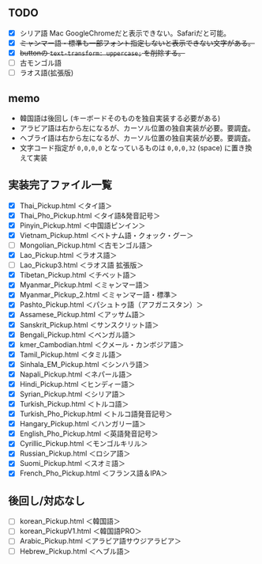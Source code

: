 
## TODO

- [x] シリア語 Mac GoogleChromeだと表示できない。Safariだと可能。
- [x] ~~ミャンマー語・標準も一部フォント指定しないと表示できない文字がある。~~
- [x] ~~buttonの `text-transform: uppercase;` を削除する。~~
- [ ] 古モンゴル語
- [ ] ラオス語(拡張版)

## memo

- 韓国語は後回し (キーボードそのものを独自実装する必要がある)
- アラビア語は右から左になるが、カーソル位置の独自実装が必要。要調査。
- ヘブライ語は右から左になるが、カーソル位置の独自実装が必要。要調査。
- 文字コード指定が `0,0,0,0` となっているものは `0,0,0,32` (space) に置き換えて実装

## 実装完了ファイル一覧

- [x] Thai_Pickup.html ＜タイ語＞
- [x] Thai_Pho_Pickup.html ＜タイ語&amp;発音記号＞
- [x] Pinyin_Pickup.html ＜中国語ピンイン＞
- [x] Vietnam_Pickup.html ＜ベトナム語・クォック・グー＞
- [ ] Mongolian_Pickup.html ＜古モンゴル語＞
- [x] Lao_Pickup.html ＜ラオス語＞
- [ ] Lao_Pickup3.html ＜ラオス語 拡張版＞
- [x] Tibetan_Pickup.html ＜チベット語＞
- [x] Myanmar_Pickup.html ＜ミャンマー語＞
- [x] Myanmar_Pickup_2.html ＜ミャンマー語・標準＞
- [x] Pashto_Pickup.html ＜パシュトゥ語（アフガニスタン）＞
- [x] Assamese_Pickup.html ＜アッサム語＞
- [x] Sanskrit_Pickup.html ＜サンスクリット語＞
- [x] Bengali_Pickup.html ＜ベンガル語＞
- [x] kmer_Cambodian.html ＜クメール・カンボジア語＞
- [x] Tamil_Pickup.html ＜タミル語＞
- [x] Sinhala_EM_Pickup.html ＜シンハラ語＞
- [x] Napali_Pickup.html ＜ネパール語＞
- [x] Hindi_Pickup.html ＜ヒンディー語＞
- [x] Syrian_Pickup.html ＜シリア語＞
- [x] Turkish_Pickup.html ＜トルコ語＞
- [x] Turkish_Pho_Pickup.html ＜トルコ語発音記号＞
- [x] Hangary_Pickup.html ＜ハンガリー語＞
- [x] English_Pho_Pickup.html ＜英語発音記号＞
- [x] Cyrillic_Pickup.html ＜モンゴルキリル＞
- [x] Russian_Pickup.html ＜ロシア語＞
- [x] Suomi_Pickup.html ＜スオミ語＞
- [x] French_Pho_Pickup.html ＜フランス語＆IPA＞

## 後回し/対応なし

- [ ] korean_Pickup.html ＜韓国語＞
- [ ] korean_PickupV1.html ＜韓国語PRO＞
- [ ] Arabic_Pickup.html ＜アラビア語サウジアラビア＞
- [ ] Hebrew_Pickup.html ＜へブル語＞
